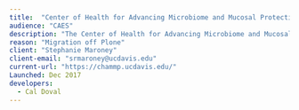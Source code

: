 ```yaml
---
title:  "Center of Health for Advancing Microbiome and Mucosal Protection"
audience: "CAES"
description: "The Center of Health for Advancing Microbiome and Mucosal Protection (CHAMMP) was developed from a Research Investments in the Sciences and Engineering (RISE) program."
reason: "Migration off Plone"
client: "Stephanie Maroney"
client-email: "srmaroney@ucdavis.edu"
current-url: "https://chammp.ucdavis.edu/"
Launched: Dec 2017
developers:
  - Cal Doval
---
```

